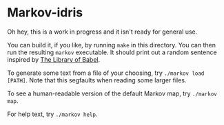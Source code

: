 # Markov-idris

Oh hey, this is a work in progress and it isn't ready for general use.

You can build it, if you like, by running `make` in this directory.
You can then run the resulting `markov` executable.
It should print out a random sentence inspired by [The Library of Babel](https://archive.org/stream/TheLibraryOfBabel/babel_djvu.txt).

To generate some text from a file of your choosing, try `./markov load [PATH]`.
Note that this segfaults when reading some larger files.

To see a human-readable version of the default Markov map, try `./markov map`.

For help text, try `./markov help`.

